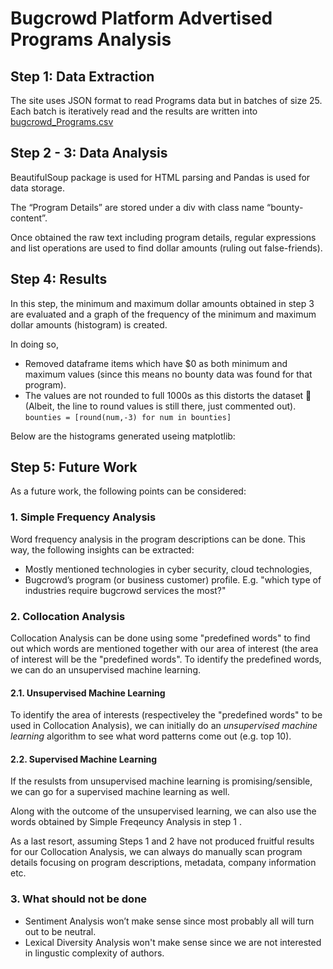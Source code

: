 # Bugcrowd Platform Advertised Programs Analysis

## Step 1: Data Extraction
The site uses JSON format to read Programs data but in batches of size 25. Each batch is iteratively read and the results are written into [bugcrowd_Programs.csv](https://github.com/aytuncilhan/BugcrowdAnalysis/blob/master/bugcrowd_Programs.csv)

## Step 2 - 3: Data Analysis
BeautifulSoup package is used for HTML parsing and Pandas is used for data storage.

The “Program Details” are stored under a div with class name “bounty-content”.

Once obtained the raw text including program details, regular expressions and list operations are used to find dollar amounts (ruling out false-friends).

## Step 4: Results

In this step, the minimum and maximum dollar amounts obtained in step 3 are evaluated and a graph of the frequency of the minimum and maximum dollar amounts (histogram) is created. 

In doing so,
* Removed dataframe items which have $0 as both minimum and maximum values (since this means no bounty data was found for that program).
* The values are not rounded to full 1000s as this distorts the dataset :grimacing: (Albeit, the line to round values is still there, just commented out).
    `bounties = [round(num,-3) for num in bounties]`

Below are the histograms generated useing matplotlib:

## Step 5: Future Work

As a future work, the following points can be considered:

### 1. Simple Frequency Analysis
Word frequency analysis in the program descriptions can be done. This way, the following insights can be extracted:
* Mostly mentioned technologies in cyber security, cloud technologies, 
* Bugcrowd’s program (or business customer) profile. E.g. "which type of industries require bugcrowd services the most?"

### 2. Collocation Analysis

Collocation Analysis can be done using some "predefined words" to find out which words are mentioned together with our area of interest (the area of interest will be the "predefined words". To identify the predefined words, we can do an unsupervised machine learning.

#### 2.1. Unsupervised Machine Learning 
To identify the area of interests (respectiveley the "predefined words" to be used in Collocation Analysis), we can initially do an *unsupervised machine learning* algorithm to see what word patterns come out (e.g. top 10).

#### 2.2. Supervised Machine Learning
If the resulsts from unsupervised machine learning is promising/sensible, we can go for a supervised machine learning as well.

Along with the outcome of the unsupervised learning, we can also use the words obtained by Simple Freqeuncy Analysis in step 1 . 

As a last resort, assuming Steps 1 and 2 have not produced fruitful results for our Collocation Analysis, we can always do manually scan program details focusing on program descriptions, metadata, company information etc.

### 3. What should **not** be done
* Sentiment Analysis won’t make sense since most probably all will turn out to be neutral.
* Lexical Diversity Analysis won't make sense since we are not interested in lingustic complexity of authors.
